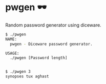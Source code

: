 # pwgen :dark_sunglasses:	
Random password generator using diceware.

```bash
$ ./pwgen
NAME:
  pwgen - Diceware password generator.

USAGE:
  ./pwgen [Password length]


$ ./pwgen 3
synopses tux aghast
```
